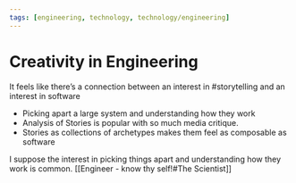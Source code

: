 ```yaml
---
tags: [engineering, technology, technology/engineering]
---
```


# Creativity in Engineering

It feels like there’s a connection between an interest in #storytelling  and an interest in software

- Picking apart a large system and understanding how they work
- Analysis of Stories is popular with so much media critique.
- Stories as collections of archetypes makes them feel as composable as software

I suppose the interest in picking things apart and understanding how they work is common. [[Engineer - know thy self!#The Scientist]]
